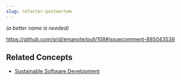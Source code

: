 ```yaml
---
slug: refactor-postmortem
---
```


*(a better name is needed)*

https://github.com/srid/emanote/pull/108#issuecomment-885043538

## Related Concepts

- [Sustainable Software Development](https://www.pearsonhighered.com/assets/samplechapter/0/3/2/1/0321286081.pdf)
